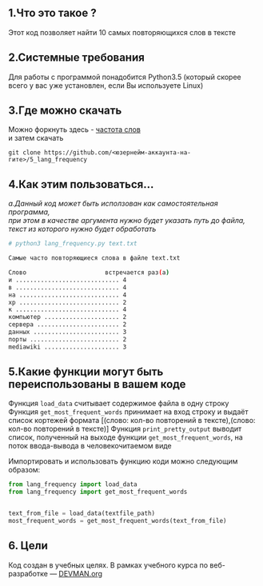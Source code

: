 ## 1.Что это такое ?

Этот код позволяет найти 10 самых повторяющихся слов в тексте

## 2.Системные требования
Для работы с программой понадобится Python3.5 (который скорее всего у вас уже установлен, если Вы используете Linux)  


## 3.Где можно скачать  
Можно форкнуть здесь - [частота слов](https://github.com/aligang/5_lang_frequency)  
и затем скачать 
```
git clone https://github.com/<юзернейм-аккаунта-на-гите>/5_lang_frequency
```

## 4.Как этим пользоваться...  
*a.Данный код может быть исползован как самостоятельная программа,*  
*при этом в качестве аргумента нужно будет указать путь до файла, текст из которого нужно будет обработать*

```bash
# python3 lang_frequency.py text.txt 

Cамые часто повторяющиеся слова в файле text.txt

Слово                      встречается раз(a)
и ............................. 4
в ............................. 4
на ............................ 4
xp ............................ 2
к ............................. 4
компьютер ..................... 2
сервера ....................... 2
данных ........................ 3
порты ......................... 2
mediawiki ..................... 3
```

## 5.Какие функции могут быть переиспользованы в вашем коде
Функция `load_data` считывает содержимое файла в одну строку  
Функция `get_most_frequent_words` принимает на вход строку и выдаёт список кортежей
формата [(слово: кол-во повторений в тексте),(слово: кол-во повторений в тексте)]
Функция `print_pretty_output` выводит список, полученный на выходе функции `get_most_frequent_words`,
на поток ввода-вывода в человекочитаемом виде

Импортировать и использовать функцию коди можно  следующим образом:  
```python
from lang_frequency import load_data
from lang_frequency import get_most_frequent_words


text_from_file = load_data(textfile_path)
most_frequent_words = get_most_frequent_words(text_from_file)
```

## 6. Цели
Код создан в учебных целях. В рамках учебного курса по веб-разработке ― [DEVMAN.org](https://devman.org)